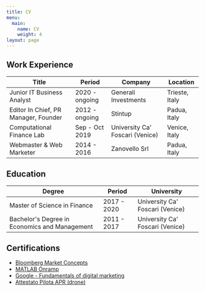 ```yaml
---
title: CV
menu:
  main:
    name: CV
    weight: 4
layout: page
---
```

## Work Experience

| **Title**                            | **Period**     | **Company**                     | **Location**   |
| ------------------------------------ | -------------- | ------------------------------- | -------------- |
| Junior IT Business Analyst           | 2020 - ongoing | Generali Investments            | Trieste, Italy |
| Editor In Chief, PR Manager, Founder | 2012 - ongoing | Stintup                         | Padua, Italy   |
| Computational Finance Lab            | Sep - Oct 2019 | University Ca' Foscari (Venice) | Venice, Italy  |
| Webmaster & Web Marketer             | 2014 - 2016    | Zanovello Srl                   | Padua, Italy   |

## Education

| **Degree**                                    | **Period**  | **University**                  |
| --------------------------------------------- | ----------- | ------------------------------- |
| Master of Science in Finance                  | 2017 - 2020 | University Ca' Foscari (Venice) |
| Bachelor's Degree in Economics and Management | 2011 - 2017 | University Ca' Foscari (Venice) |

## Certifications

* [Bloomberg Market Concepts](https://franzpisto.com/BMC.pdf)
* [MATLAB Onramp](https://franzpisto.com/MATLAB%20Onramp.pdf)
* [Google - Fundamentals of digital marketing](https://franzpisto.com/Google%20-%20Fondamenti%20di%20Marketing%20Digitale.pdf)
* [Attestato Pilota APR (drone)](https://franzpisto.com/Attestato%20Pilota%20APRITA-RP-0171d5c3acda.pdf)